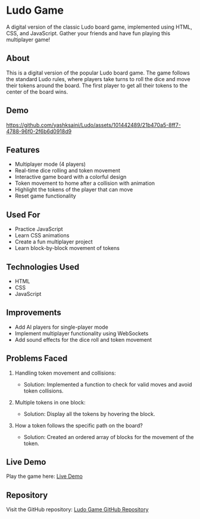 # Ludo Game

A digital version of the classic Ludo board game, implemented using HTML, CSS, and JavaScript. Gather your friends and have fun playing this multiplayer game!

## About
This is a digital version of the popular Ludo board game. The game follows the standard Ludo rules, where players take turns to roll the dice and move their tokens around the board. The first player to get all their tokens to the center of the board wins.

## Demo

https://github.com/yashksaini/Ludo/assets/101442489/21b470a5-8ff7-4788-96f0-2f6b6d0918d9

## Features
- Multiplayer mode (4 players)
- Real-time dice rolling and token movement
- Interactive game board with a colorful design
- Token movement to home after a collision with animation
- Highlight the tokens of the player that can move
- Reset game functionality

## Used For
- Practice JavaScript
- Learn CSS animations
- Create a fun multiplayer project
- Learn block-by-block movement of tokens

## Technologies Used
- HTML
- CSS
- JavaScript

## Improvements
- Add AI players for single-player mode
- Implement multiplayer functionality using WebSockets
- Add sound effects for the dice roll and token movement

## Problems Faced
1. Handling token movement and collisions:
   - Solution: Implemented a function to check for valid moves and avoid token collisions.

2. Multiple tokens in one block:
   - Solution: Display all the tokens by hovering the block.

3. How a token follows the specific path on the board?
   - Solution: Created an ordered array of blocks for the movement of the token.

## Live Demo
Play the game here: [Live Demo](https://gameludo.netlify.app/)

## Repository
Visit the GitHub repository: [Ludo Game GitHub Repository](https://github.com/yashksaini/Ludo)
